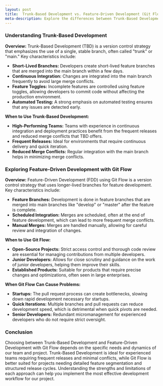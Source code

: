 ```yaml
---
layout: post
title:  Trunk-Based Development vs. Feature-Driven Development (Git Flow) - A Comprehensive Guide
meta-description: Explore the differences between Trunk-Based Development and Feature-Driven Development (Git Flow). Learn when to use each strategy, their benefits, and potential pitfalls in this comprehensive guide for developers.
---
```


### Understanding Trunk-Based Development

**Overview:**
Trunk-Based Development (TBD) is a version control strategy that emphasizes the use of a single, stable branch, often called "trunk" or "main." Key characteristics include:

- **Short-Lived Branches:** Developers create short-lived feature branches that are merged into the main branch within a few days.
- **Continuous Integration:** Changes are integrated into the main branch frequently to avoid large merge conflicts.
- **Feature Toggles:** Incomplete features are controlled using feature toggles, allowing developers to commit code without affecting the production environment.
- **Automated Testing:** A strong emphasis on automated testing ensures that any issues are detected early.

**When to Use Trunk-Based Development:**

- **High-Performing Teams:** Teams with experience in continuous integration and deployment practices benefit from the frequent releases and reduced merge conflicts that TBD offers.
- **Frequent Releases:** Ideal for environments that require continuous delivery and quick iteration.
- **Reduced Merge Conflicts:** Regular integration with the main branch helps in minimizing merge conflicts.

### Exploring Feature-Driven Development with Git Flow

**Overview:**
Feature-Driven Development (FDD) using Git Flow is a version control strategy that uses longer-lived branches for feature development. Key characteristics include:

- **Feature Branches:** Development is done in feature branches that are merged into main branches like "develop" or "master" after the feature is complete.
- **Scheduled Integration:** Merges are scheduled, often at the end of feature development, which can lead to more frequent merge conflicts.
- **Manual Merges:** Merges are handled manually, allowing for careful review and integration of changes.

**When to Use Git Flow:**

- **Open-Source Projects:** Strict access control and thorough code review are essential for managing contributions from multiple developers.
- **Junior Developers:** Allows for close scrutiny and guidance on the work of junior developers, helping them improve their skills.
- **Established Products:** Suitable for products that require precise changes and optimizations, often seen in large enterprises.

**When Git Flow Can Cause Problems:**

- **Startups:** The pull request process can create bottlenecks, slowing down rapid development necessary for startups.
- **Quick Iterations:** Multiple branches and pull requests can reduce development speed, which is detrimental when quick pivots are needed.
- **Senior Developers:** Redundant micromanagement for experienced developers who do not require strict oversight.

### Conclusion

Choosing between Trunk-Based Development and Feature-Driven Development with Git Flow depends on the specific needs and dynamics of our team and project. Trunk-Based Development is ideal for experienced teams requiring frequent releases and minimal conflicts, while Git Flow is better suited for projects needing detailed feature segmentation and structured release cycles. Understanding the strengths and limitations of each approach can help you implement the most effective development workflow for our project.
